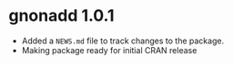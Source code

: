 # gnonadd 1.0.1

* Added a `NEWS.md` file to track changes to the package.
* Making package ready for initial CRAN release
